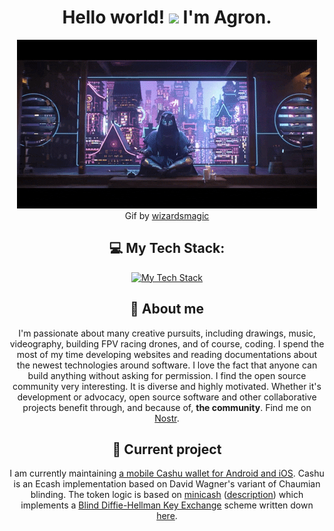 <!--
**KKA11010/KKA11010** is a ✨ _special_ ✨ repository because its `README.md` (this file) appears on your GitHub profile.

Here are some ideas to get you started:

- 🔭 I’m currently working on ...
- 🌱 I’m currently learning ...
- 👯 I’m looking to collaborate on ...
- 🤔 I’m looking for help with ...
- 💬 Ask me about ...
- 📫 How to reach me: ...
- 😄 Pronouns: ...
- ⚡ Fun fact: ...
-->

<div align="center">

# Hello world! <img src="https://user-images.githubusercontent.com/42378118/110234147-e3259600-7f4e-11eb-95be-0c4047144dea.gif" width="30"> I'm Agron.
![KKA11010's GitHub Profile Header](assets/giphy.gif)
<br />
Gif by [wizardsmagic](https://giphy.com/gifs/wizardsmagic-mtgneon-kamigawa-neon-dynasty-IYQutUaiLHTxmscCLy)

## 💻 My Tech Stack:

[![My Tech Stack](https://skillicons.dev/icons?i=react,vuejs,nextjs,css,nodejs,js,ts,git,figma)](https://skillicons.dev)

## 💬 About me

I'm passionate about many creative pursuits, including drawings, music, videography, building FPV racing drones, and of course, coding. I spend the most of my time developing websites and reading documentations about the newest technologies around software. I love the fact that anyone can build anything without asking for permission. I find the open source community very interesting. It is diverse and highly motivated. Whether it's development or advocacy, open source software and other collaborative projects benefit through, and because of, **the community**. Find me on [Nostr](https://snort.social/p/npub1pp355axf69z8ndrz8zdnqa54s90e5xy737mwqk9e9cvt606nwszsdx8nu7).

## 🔭 Current project

I am currently maintaining [a mobile Cashu wallet for Android and iOS](https://github.com/cashubtc/eNuts). Cashu is an Ecash implementation based on David Wagner's variant of Chaumian blinding. The token logic is based on [minicash](https://github.com/phyro/minicash) ([description](https://gist.github.com/phyro/935badc682057f418842c72961cf096c)) which implements a [Blind Diffie-Hellman Key Exchange](https://cypherpunks.venona.com/date/1996/03/msg01848.html) scheme written down [here](https://gist.github.com/RubenSomsen/be7a4760dd4596d06963d67baf140406).

</div>